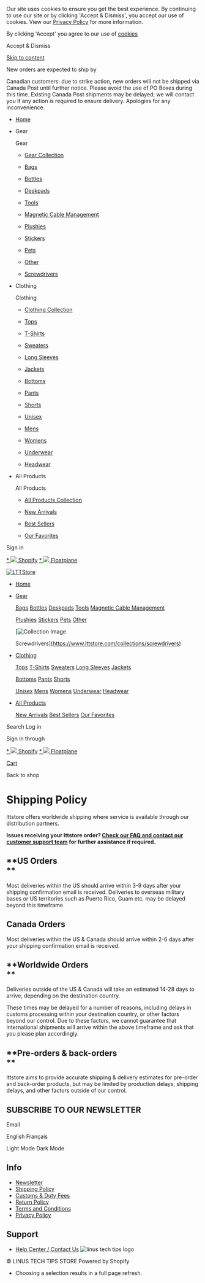 Our site uses cookies to ensure you get the best experience. By continuing to use our site or by clicking 'Accept & Dismiss', you accept our use of cookies. View our [Privacy Policy](https://www.lttstore.com/pages/privacy-policy) for more information.

By clicking 'Accept' you agree to our use of [cookies](https://www.lttstore.com/pages/privacy-policy)

Accept & Dismiss

[Skip to content](#MainContent)

New orders are expected to ship by

Canadian customers: due to strike action, new orders will not be shipped via Canada Post until further notice. Please avoid the use of PO Boxes during this time. Existing Canada Post shipments may be delayed; we will contact you if any action is required to ensure delivery. Apologies for any inconvenience.

     

* [Home](https://www.lttstore.com/)
* Gear
    
    Gear
    
    * [Gear Collection](https://www.lttstore.com/collections/accessories)
    * [](https://www.lttstore.com/collections/accessories)[Bags](https://www.lttstore.com/collections/accessories?filter.p.m.filter.gear_type=Bags+%26+Backpacks&sort_by=best-selling)
    
    * [Bottles](https://www.lttstore.com/bottles)
    * [Deskpads](https://www.lttstore.com/deskpads)
    * [Tools](https://www.lttstore.com/tools)
    * [Magnetic Cable Management](https://www.lttstore.com/collections/mcm-landing)
    * [Plushies](https://www.lttstore.com/plushies)
    
    * [Stickers](https://www.lttstore.com/stickers)
    * [Pets](https://www.lttstore.com/pets)
    * [Other](https://www.lttstore.com/other-gear)
    * [Screwdrivers](https://www.lttstore.com/collections/screwdrivers)
    
* Clothing
    
    Clothing
    
    * [Clothing Collection](https://www.lttstore.com/collections/clothing)
    * [](https://www.lttstore.com/collections/clothing)[Tops](https://www.lttstore.com/tops)
    
    * [T-Shirts](https://www.lttstore.com/tshirts)
    * [Sweaters](https://www.lttstore.com/sweaters)
    * [Long Sleeves](https://www.lttstore.com/long-sleeves)
    * [Jackets](https://www.lttstore.com/jackets)
    * [Bottoms](https://www.lttstore.com/bottoms)
    
    * [Pants](https://www.lttstore.com/collections/clothing?filter.p.m.filter.clothing_type=Pants&sort_by=manual)
    * [Shorts](https://www.lttstore.com/shorts)
    * [Unisex](https://www.lttstore.com/unisex)
    
    * [Mens](https://www.lttstore.com/mens)
    * [Womens](https://www.lttstore.com/womens)
    * [Underwear](https://www.lttstore.com/underwear)
    * [Headwear](https://www.lttstore.com/headwear)
    
* All Products
    
    All Products
    
    * [All Products Collection](https://www.lttstore.com/collections/all-products-1)
    * [](https://www.lttstore.com/collections/all-products-1)[New Arrivals](https://www.lttstore.com/collections/all-products-1)
    
    * [Best Sellers](https://www.lttstore.com/collections/all-products)
    * [Our Favorites](https://www.lttstore.com/collections/top-sellers)
    

Sign in

 [* ![](//www.lttstore.com/cdn/shop/t/129/assets/shopify-logo.svg?v=182554083611724108241732250802) Shopify](https://www.lttstore.com/account/login) [* ![](//www.lttstore.com/cdn/shop/t/129/assets/floatplane-logo-notext.svg?v=135174765184720699891732250802) Floatplane](https://floatplane.com/channel/linustechtips/shopify/login?redirect=https://www.lttstore.com)

[![LTTStore](//www.lttstore.com/cdn/shop/files/LTT_Logo.png?v=1667427218&width=50)](https://www.lttstore.com/)

* [Home](https://www.lttstore.com/)
* [Gear](https://www.lttstore.com/collections/accessories)
    
    [Bags](https://www.lttstore.com/collections/accessories?filter.p.m.filter.gear_type=Bags+%26+Backpacks&sort_by=best-selling) [Bottles](https://www.lttstore.com/bottles) [Deskpads](https://www.lttstore.com/deskpads) [Tools](https://www.lttstore.com/tools) [Magnetic Cable Management](https://www.lttstore.com/collections/mcm-landing)
    
    [Plushies](https://www.lttstore.com/plushies) [Stickers](https://www.lttstore.com/stickers) [Pets](https://www.lttstore.com/pets) [Other](https://www.lttstore.com/other-gear)
    
    [![Collection Image](//www.lttstore.com/cdn/shop/collections/Header_Banner.png?v=1732510672&width=400)
    
    Screwdrivers](https://www.lttstore.com/collections/screwdrivers)
    
* [Clothing](https://www.lttstore.com/collections/clothing)
    
    [Tops](https://www.lttstore.com/tops) [T-Shirts](https://www.lttstore.com/tshirts) [Sweaters](https://www.lttstore.com/sweaters) [Long Sleeves](https://www.lttstore.com/long-sleeves) [Jackets](https://www.lttstore.com/jackets)
    
    [Bottoms](https://www.lttstore.com/bottoms) [Pants](https://www.lttstore.com/collections/clothing?filter.p.m.filter.clothing_type=Pants&sort_by=manual) [Shorts](https://www.lttstore.com/shorts)
    
    [Unisex](https://www.lttstore.com/unisex) [Mens](https://www.lttstore.com/mens) [Womens](https://www.lttstore.com/womens) [Underwear](https://www.lttstore.com/underwear) [Headwear](https://www.lttstore.com/headwear)
    
* [All Products](https://www.lttstore.com/collections/all-products-1)
    
    [New Arrivals](https://www.lttstore.com/collections/all-products-1) [Best Sellers](https://www.lttstore.com/collections/all-products) [Our Favorites](https://www.lttstore.com/collections/top-sellers)
    

 Search Log in 

Sign in through

 [* ![](//www.lttstore.com/cdn/shop/t/129/assets/shopify-logo.svg?v=182554083611724108241732250802) Shopify](https://www.lttstore.com/account/login) [* ![](//www.lttstore.com/cdn/shop/t/129/assets/floatplane-logo-notext.svg?v=135174765184720699891732250802) Floatplane](https://floatplane.com/channel/linustechtips/shopify/login?redirect=https://www.lttstore.com)

[Cart](https://www.lttstore.com/cart)

 

Back to shop

Shipping Policy
===============

lttstore offers worldwide shipping where service is available through our distribution partners.

**Issues receiving your lttstore order? [Check our FAQ and contact our customer support team](https://www.lttstore.com/pages/faq "LTT Store Help Center") for further assistance if required.**

**US Orders  
**
----------------

Most deliveries within the US should arrive within 3-9 days after your shipping confirmation email is received. Deliveries to overseas military bases or US territories such as Puerto Rico, Guam etc. may be delayed beyond this timeframe

**Canada Orders**
-----------------

Most deliveries within the US & Canada should arrive within 2-6 days after your shipping confirmation email is received.

**Worldwide Orders  
**
-----------------------

Deliveries outside of the US & Canada will take an estimated 14-28 days to arrive, depending on the destination country.

These times may be delayed for a number of reasons, including delays in customs processing within your destination country, or other factors beyond our control. Due to these factors, we cannot guarantee that international shipments will arrive within the above timeframe and ask that you please plan accordingly.

**Pre-orders & back-orders  
**
-------------------------------

lttstore aims to provide accurate shipping & delivery estimates for pre-order and back-order products, but may be limited by production delays, shipping delays, and other factors outside of our control.

      

SUBSCRIBE TO OUR NEWSLETTER
---------------------------

 Email

English Français

Light Mode Dark Mode

Info
----

* [Newsletter](https://www.lttstore.com/blogs/the-newsletter-archive)
* [Shipping Policy](https://www.lttstore.com/policies/shipping-policy)
* [Customs & Duty Fees](https://www.lttstore.com/pages/customs-duty-fees)
* [Return Policy](https://www.lttstore.com/policies/refund-policy)
* [Terms and Conditions](https://www.lttstore.com/policies/terms-of-service)
* [Privacy Policy](https://www.lttstore.com/policies/privacy-policy)

Support
-------

* [Help Center / Contact Us](https://www.lttstore.com/pages/contact-us)
![linus tech tips logo](//www.lttstore.com/cdn/shop/t/129/assets/ltt-logo.svg?v=133296236752336137041732250802)

© LINUS TECH TIPS STORE Powered by Shopify

* Choosing a selection results in a full page refresh.